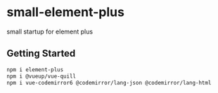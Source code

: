 # small-element-plus
small startup for element plus

## Getting Started

```sh
npm i element-plus
npm i @vueup/vue-quill
npm i vue-codemirror6 @codemirror/lang-json @codemirror/lang-html
```
